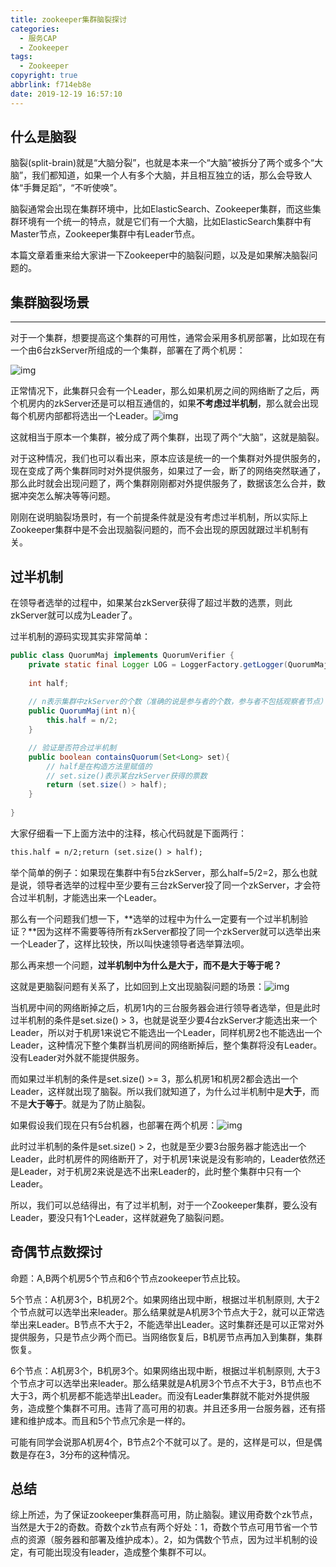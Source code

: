 ```yaml
---
title: zookeeper集群脑裂探讨
categories:
  - 服务CAP
  - Zookeeper
tags:
  - Zookeeper
copyright: true
abbrlink: f714eb8e
date: 2019-12-19 16:57:10
---
```


## 什么是脑裂

脑裂(split-brain)就是“大脑分裂”，也就是本来一个“大脑”被拆分了两个或多个“大脑”，我们都知道，如果一个人有多个大脑，并且相互独立的话，那么会导致人体“手舞足蹈”，“不听使唤”。

脑裂通常会出现在集群环境中，比如ElasticSearch、Zookeeper集群，而这些集群环境有一个统一的特点，就是它们有一个大脑，比如ElasticSearch集群中有Master节点，Zookeeper集群中有Leader节点。

本篇文章着重来给大家讲一下Zookeeper中的脑裂问题，以及是如果解决脑裂问题的。

<!--more-->



## 集群脑裂场景

------

对于一个集群，想要提高这个集群的可用性，通常会采用多机房部署，比如现在有一个由6台zkServer所组成的一个集群，部署在了两个机房：

![img](2.png)

正常情况下，此集群只会有一个Leader，那么如果机房之间的网络断了之后，两个机房内的zkServer还是可以相互通信的，如果**不考虑过半机制**，那么就会出现每个机房内部都将选出一个Leader。![img](1.png)

这就相当于原本一个集群，被分成了两个集群，出现了两个“大脑”，这就是脑裂。

对于这种情况，我们也可以看出来，原本应该是统一的一个集群对外提供服务的，现在变成了两个集群同时对外提供服务，如果过了一会，断了的网络突然联通了，那么此时就会出现问题了，两个集群刚刚都对外提供服务了，数据该怎么合并，数据冲突怎么解决等等问题。

刚刚在说明脑裂场景时，有一个前提条件就是没有考虑过半机制，所以实际上Zookeeper集群中是不会出现脑裂问题的，而不会出现的原因就跟过半机制有关。



## 过半机制

在领导者选举的过程中，如果某台zkServer获得了超过半数的选票，则此zkServer就可以成为Leader了。

过半机制的源码实现其实非常简单：

```java
public class QuorumMaj implements QuorumVerifier {
    private static final Logger LOG = LoggerFactory.getLogger(QuorumMaj.class);
    
    int half;
    
    // n表示集群中zkServer的个数（准确的说是参与者的个数，参与者不包括观察者节点）
    public QuorumMaj(int n){
        this.half = n/2;
    }

    // 验证是否符合过半机制
    public boolean containsQuorum(Set<Long> set){
        // half是在构造方法里赋值的
        // set.size()表示某台zkServer获得的票数
        return (set.size() > half);
    }
    
}
```

大家仔细看一下上面方法中的注释，核心代码就是下面两行：

```html
this.half = n/2;return (set.size() > half);
```

举个简单的例子：如果现在集群中有5台zkServer，那么half=5/2=2，那么也就是说，领导者选举的过程中至少要有三台zkServer投了同一个zkServer，才会符合过半机制，才能选出来一个Leader。

那么有一个问题我们想一下，**选举的过程中为什么一定要有一个过半机制验证？**因为这样不需要等待所有zkServer都投了同一个zkServer就可以选举出来一个Leader了，这样比较快，所以叫快速领导者选举算法呗。

那么再来想一个问题，**过半机制中为什么是大于，而不是大于等于呢？**

这就是更脑裂问题有关系了，比如回到上文出现脑裂问题的场景：![img](3.png)

当机房中间的网络断掉之后，机房1内的三台服务器会进行领导者选举，但是此时过半机制的条件是set.size() > 3，也就是说至少要4台zkServer才能选出来一个Leader，所以对于机房1来说它不能选出一个Leader，同样机房2也不能选出一个Leader，这种情况下整个集群当机房间的网络断掉后，整个集群将没有Leader。没有Leader对外就不能提供服务。

而如果过半机制的条件是set.size() >= 3，那么机房1和机房2都会选出一个Leader，这样就出现了脑裂。所以我们就知道了，为什么过半机制中是**大于**，而不是**大于等于**。就是为了防止脑裂。

如果假设我们现在只有5台机器，也部署在两个机房：![img](4.png)

此时过半机制的条件是set.size() > 2，也就是至少要3台服务器才能选出一个Leader，此时机房件的网络断开了，对于机房1来说是没有影响的，Leader依然还是Leader，对于机房2来说是选不出来Leader的，此时整个集群中只有一个Leader。

所以，我们可以总结得出，有了过半机制，对于一个Zookeeper集群，要么没有Leader，要没只有1个Leader，这样就避免了脑裂问题。

## 奇偶节点数探讨

命题：A,B两个机房5个节点和6个节点zookeeper节点比较。

5个节点：A机房3个，B机房2个。如果网络出现中断，根据过半机制原则, 大于2个节点就可以选举出来leader。那么结果就是A机房3个节点大于2，就可以正常选举出来Leader。B节点不大于2，不能选举出Leader。这时集群还是可以正常对外提供服务，只是节点少两个而已。当网络恢复后，B机房节点再加入到集群，集群恢复。

6个节点：A机房3个，B机房3个。如果网络出现中断，根据过半机制原则, 大于3个节点才可以选举出来leader。那么结果就是A机房3个节点不大于3，B节点也不大于3，两个机房都不能选举出Leader。而没有Leader集群就不能对外提供服务，造成整个集群不可用。违背了高可用的初衷。并且还多用一台服务器，还有搭建和维护成本。而且和5个节点冗余是一样的。

可能有同学会说那A机房4个，B节点2个不就可以了。是的，这样是可以，但是偶数是存在3，3分布的这种情况。



## 总结

综上所述，为了保证zookeeper集群高可用，防止脑裂。建议用奇数个zk节点，当然是大于2的奇数。奇数个zk节点有两个好处：1，奇数个节点可用节省一个节点的资源（服务器和部署及维护成本）。2，如为偶数个节点，因为过半机制的设定，有可能出现没有leader，造成整个集群不可以。

